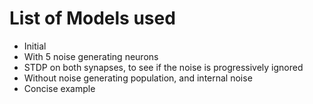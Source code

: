# List of Models used

* Initial
* With 5 noise generating neurons
* STDP on both synapses, to see if the noise is progressively ignored
* Without noise generating population, and internal noise
* Concise example
